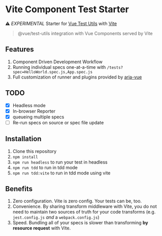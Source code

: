 # Vite Component Test Starter

⚠️ *EXPERIMENTAL* Starter for [Vue Test Utils](https://github.com/vuejs/vue-test-utils-next) with [Vite](https://github.com/vuejs/vite)

> @vue/test-utils integration with Vue Components served by Vite

## Features
1. Component Driven Development Workflow
2. Running individual specs one-at-a-time with `/tests?spec=HelloWorld.spec.js,App.spec.js`
3. Full customization of runner and plugins provided by [aria-vue](https://github.com/aelbore/aria-vue)

## TODO
- [x] Headless mode
- [x] In-browser Reporter
- [x] queueing multiple specs
- [ ] Re-run specs on source or spec file update

## Installation

1. Clone this repository
2. `npm install`
3. `npm run headless` to run your test in headless
4. `npm run tdd` to run in tdd mode 
5. `npm run tdd:vite` to run in tdd mode using vite 

## Benefits

1. Zero configuration. Vite is zero config. Your tests can be, too.
1. Convenience. By sharing transform middleware with Vite, you do not need to maintain two sources of truth for your code transforms (e.g. `jest.config.js` _and_ a `webpack.config.js`)
1. Speed. Bundling all of your specs is slower than transforming **by resource request** with Vite. 

